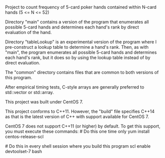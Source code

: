 Project to count frequency of 5-card poker hands contained within N-card hands (5 <= N <= 52)

Directory "main" contains a version of the program that enumerates all possible 5-card hands and determines each hand's rank by direct evaluation of the hand.

Directory "tableLookup" is an experimental version of the program where I pre-construct a lookup table to determine a hand's rank. Then, as with "main", the program enumerates all possible 5-card hands and determines each hand's rank, but it does so by using the lookup table instead of by direct evaluation.

The "common" directory contains files that are common to both versions of this program.

After empirical timing tests, C-style arrays are generally preferred to std::vector or std::array.

This project was built under CentOS 7.

This project conforms to C++11. However, the "build" file specifies C++14 as that is the latest version of C++ with support available for CentOS 7.

CentOS 7 does not support C++11 (or higher) by default. To get this support, you must execute these commands:
\# Do this one time only
yum install centos-release-scl

\# Do this in every shell session where you build this program
scl enable devtoolset-7 bash
